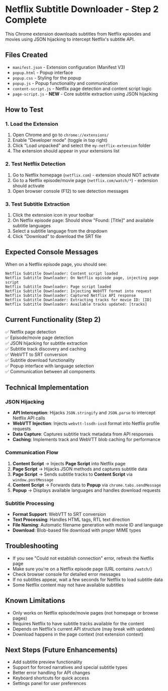 # Netflix Subtitle Downloader - Step 2 Complete

This Chrome extension downloads subtitles from Netflix episodes and movies using JSON hijacking to intercept Netflix's subtitle API.

## Files Created

- `manifest.json` - Extension configuration (Manifest V3)
- `popup.html` - Popup interface
- `popup.css` - Styling for the popup
- `popup.js` - Popup functionality and communication
- `content-script.js` - Netflix page detection and content script logic
- `page-script.js` - **NEW** - Core subtitle extraction using JSON hijacking

## How to Test

### 1. Load the Extension
1. Open Chrome and go to `chrome://extensions/`
2. Enable "Developer mode" (toggle in top right)
3. Click "Load unpacked" and select the `my-netflix-extension` folder
4. The extension should appear in your extensions list

### 2. Test Netflix Detection
1. Go to Netflix homepage (`netflix.com`) - extension should NOT activate
2. Go to a Netflix episode/movie page (`netflix.com/watch/*`) - extension should activate
3. Open browser console (F12) to see detection messages

### 3. Test Subtitle Extraction
1. Click the extension icon in your toolbar
2. On Netflix episode page: Should show "Found: [Title]" and available subtitle languages
3. Select a subtitle language from the dropdown
4. Click "Download" to download the SRT file

## Expected Console Messages

When on a Netflix episode page, you should see:
```
Netflix Subtitle Downloader: Content script loaded
Netflix Subtitle Downloader: On Netflix episode page, injecting page script
Netflix Subtitle Downloader: Page script loaded
Netflix Subtitle Downloader: Injecting WebVTT format into request
Netflix Subtitle Downloader: Captured Netflix API response
Netflix Subtitle Downloader: Extracting tracks for movie ID: [ID]
Netflix Subtitle Downloader: Available tracks updated: [tracks]
```

## Current Functionality (Step 2)

✅ Netflix page detection  
✅ Episode/movie page detection  
✅ JSON hijacking for subtitle extraction  
✅ Subtitle track discovery and caching  
✅ WebVTT to SRT conversion  
✅ Subtitle download functionality  
✅ Popup interface with language selection  
✅ Communication between all components  

## Technical Implementation

### JSON Hijacking
- **API Interception**: Hijacks `JSON.stringify` and `JSON.parse` to intercept Netflix API calls
- **WebVTT Injection**: Injects `webvtt-lssdh-ios8` format into Netflix profile requests
- **Data Capture**: Captures subtitle track metadata from API responses
- **Caching**: Implements track and WebVTT blob caching for performance

### Communication Flow
1. **Content Script** → Injects **Page Script** into Netflix page
2. **Page Script** → Hijacks JSON methods and captures subtitle data
3. **Page Script** → Sends subtitle tracks to **Content Script** via `window.postMessage`
4. **Content Script** → Forwards data to **Popup** via `chrome.tabs.sendMessage`
5. **Popup** → Displays available languages and handles download requests

### Subtitle Processing
- **Format Support**: WebVTT to SRT conversion
- **Text Processing**: Handles HTML tags, RTL text direction
- **File Naming**: Automatic filename generation with movie ID and language
- **Download**: Blob-based file download with proper MIME types

## Troubleshooting

- If you see "Could not establish connection" error, refresh the Netflix page
- Make sure you're on a Netflix episode page (URL contains `/watch/`)
- Check browser console for detailed error messages
- If no subtitles appear, wait a few seconds for Netflix to load subtitle data
- Some Netflix content may not have available subtitles

## Known Limitations

- Only works on Netflix episode/movie pages (not homepage or browse pages)
- Requires Netflix to have subtitle tracks available for the content
- Depends on Netflix's current API structure (may break with updates)
- Download happens in the page context (not extension context)

## Next Steps (Future Enhancements)

- Add subtitle preview functionality
- Support for forced narratives and special subtitle types
- Better error handling for API changes
- Keyboard shortcuts for quick access
- Settings panel for user preferences
